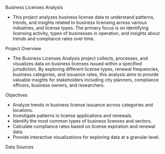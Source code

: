 Business Licenses Analysis

  - This project analyzes business license data to understand patterns, trends, and insights related to business licensing across various industries, and license types. The primary focus is on identifying licensing activity, types of businesses in operation, and insights about trends and compliance rates over time.

Project Overview
  - The Business Licenses Analysis project collects, processes, and visualizes data on business licenses issued within a specified jurisdiction. By exploring different license types, renewal frequencies, business categories, and issuance rates, this analysis aims to provide valuable insights for stakeholders including city planners, compliance officers, business owners, and researchers.

Objectives
  - Analyze trends in business license issuance across categories and locations.
  - Investigate patterns in license applications and renewals.
  - Identify the most common types of business licenses and sectors.
  - Calculate compliance rates based on license expiration and renewal data.
  - Provide interactive visualizations for exploring data at a granular level.

Data Sources

